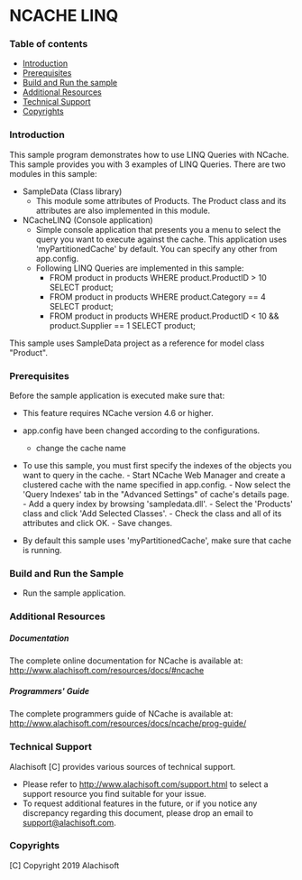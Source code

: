 # NCACHE LINQ

### Table of contents

* [Introduction](#introduction)
* [Prerequisites](#prerequisites)
* [Build and Run the sample](#build-and-run-the-sample)
* [Additional Resources](#additional-resources)
* [Technical Support](#technical-support)
* [Copyrights](#copyrights)

### Introduction

This sample program demonstrates how to use LINQ Queries with NCache.
This sample provides you with 3 examples of LINQ Queries.
There are two modules in this sample:
- SampleData (Class library)
	- This module some attributes of Products. The Product class and its
		attributes are also implemented in this module.
- NCacheLINQ (Console application)
	- Simple console application that presents you a menu to select the query you want to execute against the cache. This application uses 'myPartitionedCache' by default. You can specify any other from app.config. 
	- Following LINQ Queries are implemented in this sample:
		- FROM product in products WHERE product.ProductID > 10 SELECT product;
		- FROM product in products WHERE product.Category == 4 SELECT product;
		- FROM product in products WHERE product.ProductID < 10 && product.Supplier == 1 SELECT product;

This sample uses SampleData project as a reference for model class "Product".

### Prerequisites

Before the sample application is executed make sure that:

- This feature requires NCache version 4.6 or higher.
- app.config have been changed according to the configurations. 
	- change the cache name
- To use this sample, you must first specify the indexes of the objects you want to query in the cache.
          - Start NCache Web Manager and create a clustered cache with the name specified in app.config. 
          - Now select the 'Query Indexes' tab in the "Advanced Settings" of cache's details page.
          - Add a query index by browsing 'sampledata.dll'. 
          - Select the 'Products' class and click 'Add Selected Classes'.
          - Check the class and all of its attributes and click OK.
          - Save changes.

- By default this sample uses 'myPartitionedCache', make sure that cache is running. 

### Build and Run the Sample
    
- Run the sample application.

### Additional Resources

##### Documentation
The complete online documentation for NCache is available at:
http://www.alachisoft.com/resources/docs/#ncache

##### Programmers' Guide
The complete programmers guide of NCache is available at:
http://www.alachisoft.com/resources/docs/ncache/prog-guide/

### Technical Support

Alachisoft [C] provides various sources of technical support. 

- Please refer to http://www.alachisoft.com/support.html to select a support resource you find suitable for your issue.
- To request additional features in the future, or if you notice any discrepancy regarding this document, please drop an email to [support@alachisoft.com](mailto:support@alachisoft.com).

### Copyrights

[C] Copyright 2019 Alachisoft 